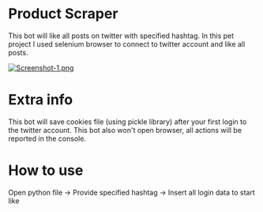# Product Scraper
This bot will like all posts on twitter with specified hashtag. In this pet project I used selenium browser to connect to twitter account and like all posts.

[![Screenshot-1.png](https://i.postimg.cc/mZX6mTfy/Screenshot-1.png)](https://postimg.cc/5jz30dtX)

# Extra info
This bot will save cookies file (using pickle library) after your first login to the twitter account. This bot also won't open browser, all actions will be reported in the console.

# How to use
Open python file -> Provide specified hashtag -> Insert all login data to start like
